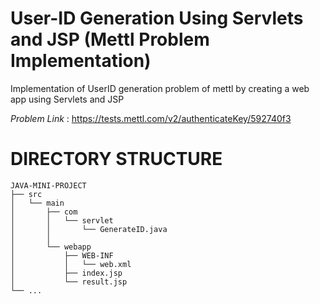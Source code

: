 # User-ID Generation Using Servlets and JSP (Mettl Problem Implementation)
Implementation of UserID generation problem of mettl by creating a web app using Servlets and JSP

_Problem Link_ : https://tests.mettl.com/v2/authenticateKey/592740f3
# DIRECTORY STRUCTURE

	JAVA-MINI-PROJECT
	├── src
	│   └── main
	│       ├── com
	│       │   └── servlet
	│       │       └── GenerateID.java
	│       │   
	│       └── webapp
	│           ├── WEB-INF
	│           │   └── web.xml
	│           ├── index.jsp
	│           └── result.jsp
	└── ...
